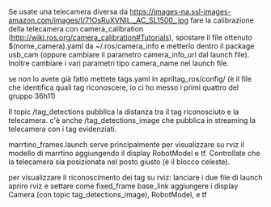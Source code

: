 Se usate una telecamera diversa da https://images-na.ssl-images-amazon.com/images/I/71OsRuXVNIL._AC_SL1500_.jpg fare la calibrazione della telecamera con camera_calibration (http://wiki.ros.org/camera_calibration#Tutorials), spostare il file ottenuto $(nome_camera).yaml da ~/.ros/camera_info e metterlo dentro il package usb_cam (oppure cambiare il parametro camera_info_url dal launch file). Inoltre cambiare i vari parametri tipo camera_name nel launch file. 

se non lo avete già fatto mettete tags.yaml in apriltag_ros/config/ (è il file che identifica quali tag riconoscere, io ci ho messo i primi quattro del gruppo 36h11)

Il topic /tag_detections pubblica la distanza tra il tag riconosciuto e la telecamera. c'è anche /tag_detections_image che pubblica in streaming la telecamera con i tag evidenziati.

marrtino_frames.launch serve principalmente per visualizzare su rviz il modello di marrtino aggiungendo il display RobotModel e tf. Controllate che la telecamera sia posizionata nel posto giusto (è il blocco celeste).

per visualizzare il riconoscimento dei tag su rviz:
  lanciare i due file di launch
  aprire rviz e settare come fixed_frame base_link
  aggiungere i display Camera (con topic tag_detections_image), RobotModel, e tf
